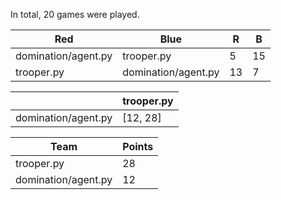 In total, 20 games were played.

| Red                 | Blue                | R  | B  |
|---------------------|---------------------|----|----|
| domination/agent.py | trooper.py          | 5  | 15 |
| trooper.py          | domination/agent.py | 13 | 7  |

|                     | trooper.py |
|---------------------|------------|
| domination/agent.py | [12, 28]   |

| Team                | Points |
|---------------------|--------|
| trooper.py          | 28     |
| domination/agent.py | 12     |
